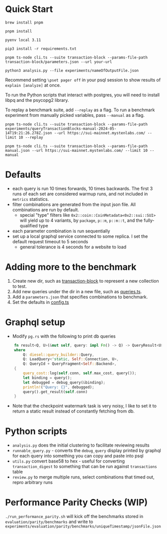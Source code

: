 # Quick Start
`brew install pnpm`

`pnpm install`

`pyenv local 3.11`

`pip3 install -r requirements.txt`

`pnpm ts-node cli.ts --suite transaction-block --params-file-path transaction-block/parameters.json --url your-url`

`python3 analysis.py --file experiments/nameOfOutputFile.json`

Recommend setting `\pset pager off` in your psql session to show results of `explain [analyze]` at once.

To run the Python scripts that interact with postgres, you will need to install libpq and the psycopg2 library.

To replay a benchmark suite, add `--replay` as a flag. To run a benchmark experiment from manually picked variables, pass `--manual` as a flag.
```
pnpm ts-node cli.ts --suite transaction-block --params-file-path experiments/queryTransactionBlocks-manual-2024-05-14T19:21:26.278Z.json --url https://sui-mainnet.mystenlabs.com/ --limit 10 --replay

pnpm ts-node cli.ts --suite transaction-block --params-file-path manual.json --url https://sui-mainnet.mystenlabs.com/ --limit 10 --manual
```

# Defaults

- each query is run 10 times forwards, 10 times backwards. The first 3 runs of each set are considered warmup runs, and not included in `metrics` statistics.
- filter combinations are generated from the input json file. All combinations are run by default.
  - special "type" filters like `0x2::coin::CoinMetadata<0x2::sui::SUI>` will yield up to 4 variants, by `package`, `p::m`, `p::m::t`, and the fully-qualified type
- each parameter combination is run sequentially
- set up a local graphql service connected to some replica. I set the default request timeout to 5 seconds
  - general tolerance is 4 seconds for a website to load

# Adding more to the benchmark

1. Create new dir, such as [transaction-block](transaction-block/) to represent a new collection to test.
2. Add new queries under the dir in a new file, such as [queries.ts](transaction-block/queries.ts).
3. Add a `parameters.json` that specifies combinations to benchmark.
4. Set the defaults in [config.ts](config.ts)

# Graphql setup

- Modify `pg.rs` with the following to print db queries

```rust
    fn result<Q, U>(&mut self, query: impl Fn() -> Q) -> QueryResult<U>
    where
        Q: diesel::query_builder::Query,
        Q: LoadQuery<'static, Self::Connection, U>,
        Q: QueryId + QueryFragment<Self::Backend>,
    {
        query_cost::log(self.conn, self.max_cost, query());
        let binding = query();
        let debugged = debug_query(&binding);
        println!("Query: {}", debugged);
        query().get_result(self.conn)
    }
```

- Note that the checkpoint watermark task is very noisy, I like to set it to return a static result instead of constantly fetching from db.

# Python scripts

- `analysis.py` does the initial clustering to facilitate reviewing results
- `runnable_query.py` - converts the `debug_query` display printed by graphql for each query into something you can copy and paste into psql
- `utils.py` convert base58 to hex - useful for converting `transaction_digest` to something that can be run against `transactions` table
- `review.py` to merge multiple runs, select combinations that timed out, repro arbitrary runs

# Performance Parity Checks (WIP)

`./run_performance_parity.sh` will kick off the benchmarks stored in `evaluation/parity/benchmarks` and write to `experiments/evaluation/parity/benchmarks/uniqueTimestamp/jsonFile.json`
